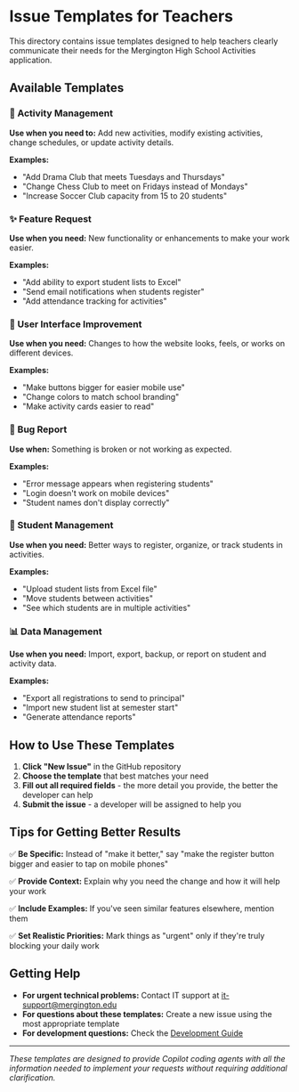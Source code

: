 # Issue Templates for Teachers

This directory contains issue templates designed to help teachers clearly communicate their needs for the Mergington High School Activities application.

## Available Templates

### 🎯 Activity Management
**Use when you need to:** Add new activities, modify existing activities, change schedules, or update activity details.

**Examples:** 
- "Add Drama Club that meets Tuesdays and Thursdays"
- "Change Chess Club to meet on Fridays instead of Mondays"
- "Increase Soccer Club capacity from 15 to 20 students"

### ✨ Feature Request
**Use when you need:** New functionality or enhancements to make your work easier.

**Examples:**
- "Add ability to export student lists to Excel"
- "Send email notifications when students register"
- "Add attendance tracking for activities"

### 🎨 User Interface Improvement
**Use when you need:** Changes to how the website looks, feels, or works on different devices.

**Examples:**
- "Make buttons bigger for easier mobile use"
- "Change colors to match school branding"
- "Make activity cards easier to read"

### 🐛 Bug Report
**Use when:** Something is broken or not working as expected.

**Examples:**
- "Error message appears when registering students"
- "Login doesn't work on mobile devices"
- "Student names don't display correctly"

### 👥 Student Management
**Use when you need:** Better ways to register, organize, or track students in activities.

**Examples:**
- "Upload student lists from Excel file"
- "Move students between activities"
- "See which students are in multiple activities"

### 📊 Data Management
**Use when you need:** Import, export, backup, or report on student and activity data.

**Examples:**
- "Export all registrations to send to principal"
- "Import new student list at semester start"
- "Generate attendance reports"

## How to Use These Templates

1. **Click "New Issue"** in the GitHub repository
2. **Choose the template** that best matches your need
3. **Fill out all required fields** - the more detail you provide, the better the developer can help
4. **Submit the issue** - a developer will be assigned to help you

## Tips for Getting Better Results

✅ **Be Specific:** Instead of "make it better," say "make the register button bigger and easier to tap on mobile phones"

✅ **Provide Context:** Explain why you need the change and how it will help your work

✅ **Include Examples:** If you've seen similar features elsewhere, mention them

✅ **Set Realistic Priorities:** Mark things as "urgent" only if they're truly blocking your daily work

## Getting Help

- **For urgent technical problems:** Contact IT support at it-support@mergington.edu
- **For questions about these templates:** Create a new issue using the most appropriate template
- **For development questions:** Check the [Development Guide](../../docs/how-to-develop.md)

---

*These templates are designed to provide Copilot coding agents with all the information needed to implement your requests without requiring additional clarification.*